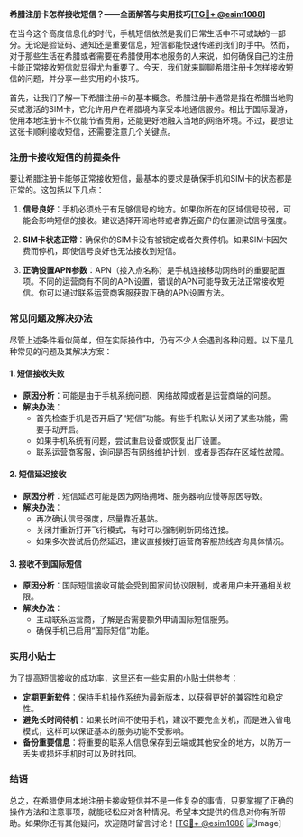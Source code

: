 **希腊注册卡怎样接收短信？——全面解答与实用技巧[[TG💪+ @esim1088](https://t.me/s/esim1088)]**

在当今这个高度信息化的时代，手机短信依然是我们日常生活中不可或缺的一部分。无论是验证码、通知还是重要信息，短信都能快速传递到我们的手中。然而，对于那些生活在希腊或者需要在希腊使用本地服务的人来说，如何确保自己的注册卡能正常接收短信就显得尤为重要了。今天，我们就来聊聊希腊注册卡怎样接收短信的问题，并分享一些实用的小技巧。

首先，让我们了解一下希腊注册卡的基本概念。希腊注册卡通常是指在希腊当地购买或激活的SIM卡，它允许用户在希腊境内享受本地通信服务。相比于国际漫游，使用本地注册卡不仅能节省费用，还能更好地融入当地的网络环境。不过，要想让这张卡顺利接收短信，还需要注意几个关键点。

### 注册卡接收短信的前提条件

要让希腊注册卡能够正常接收短信，最基本的要求是确保手机和SIM卡的状态都是正常的。这包括以下几点：

1. **信号良好**：手机必须处于有足够信号的地方。如果你所在的区域信号较弱，可能会影响短信的接收。建议选择开阔地带或者靠近窗户的位置测试信号强度。
   
2. **SIM卡状态正常**：确保你的SIM卡没有被锁定或者欠费停机。如果SIM卡因欠费而停机，即使信号良好也无法接收到短信。

3. **正确设置APN参数**：APN（接入点名称）是手机连接移动网络时的重要配置项。不同的运营商有不同的APN设置，错误的APN可能导致无法正常接收短信。你可以通过联系运营商客服获取正确的APN设置方法。

### 常见问题及解决办法

尽管上述条件看似简单，但在实际操作中，仍有不少人会遇到各种问题。以下是几种常见的问题及其解决方案：

#### 1. 短信接收失败

- **原因分析**：可能是由于手机系统问题、网络故障或者是运营商端的问题。
- **解决办法**：
  - 首先检查手机是否开启了“短信”功能。有些手机默认关闭了某些功能，需要手动开启。
  - 如果手机系统有问题，尝试重启设备或恢复出厂设置。
  - 联系运营商客服，询问是否有网络维护计划，或者是否存在区域性故障。

#### 2. 短信延迟接收

- **原因分析**：短信延迟可能是因为网络拥堵、服务器响应慢等原因导致。
- **解决办法**：
  - 再次确认信号强度，尽量靠近基站。
  - 关闭并重新打开飞行模式，有时可以强制刷新网络连接。
  - 如果多次尝试后仍然延迟，建议直接拨打运营商客服热线咨询具体情况。

#### 3. 接收不到国际短信

- **原因分析**：国际短信接收可能会受到国家间协议限制，或者用户未开通相关权限。
- **解决办法**：
  - 主动联系运营商，了解是否需要额外申请国际短信服务。
  - 确保手机已启用“国际短信”功能。

### 实用小贴士

为了提高短信接收的成功率，这里还有一些实用的小贴士供参考：

- **定期更新软件**：保持手机操作系统为最新版本，以获得更好的兼容性和稳定性。
- **避免长时间待机**：如果长时间不使用手机，建议不要完全关机，而是进入省电模式，这样可以保证基本的服务功能不受影响。
- **备份重要信息**：将重要的联系人信息保存到云端或其他安全的地方，以防万一丢失或损坏手机时可以及时找回。

### 结语

总之，在希腊使用本地注册卡接收短信并不是一件复杂的事情，只要掌握了正确的操作方法和注意事项，就能轻松应对各种情况。希望本文提供的信息对你有所帮助。如果你还有其他疑问，欢迎随时留言讨论！[[TG💪+ @esim1088](https://t.me/s/esim1088) ![Image](https://i.postimg.cc/4NQfJmqS/Snipaste-2025-05-13-00-14-12.png)]
